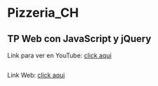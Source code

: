# Pizzeria_CH

<h2>TP Web con JavaScript y jQuery</h2>

<p>Link para ver en YouTube: <a href="https://www.youtube.com/watch?v=UfsxmjIQJm0&list=LL&index=2&ab_channel=ArtemioDerkachev" target="_blanck">click aqui</a></p>

<img src="https://img.freepik.com/foto-gratis/vista-superior-dos-pizzas-italianas-servidas-sobre-fondo-madera-espolvoreados-harina_141793-507.jpg?size=626&ext=jpg" alt="">

<p>Link Web: <a href="https://artemiod.github.io/Pizzeria_CH/" target="_blanck">click aqui</a></p>
